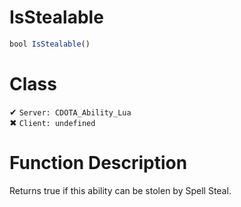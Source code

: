 # IsStealable
```js	
bool IsStealable()
```
# Class
✔ `Server: CDOTA_Ability_Lua`  
✖ `Client: undefined`  

# Function Description
Returns true if this ability can be stolen by Spell Steal.
